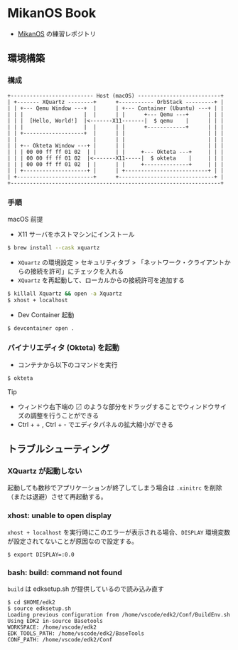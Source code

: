# MikanOS Book

- [MikanOS](https://github.com/uchan-nos/mikanos) の練習レポジトリ

## 環境構築

### 構成

```plaintext
+-------------------------- Host (macOS) --------------------------+
| +------- XQuartz --------+      +----------- OrbStack ---------+ |
| | +--- Qemu Window ---+  |      | +--- Container (Ubuntu) ---+ | |
| | |                   |  |      | |      +--- Qemu ---+      | | |
| | |  [Hello, World!]  |<-------X11-------|  $ qemu    |      | | |
| | |                   |  |      | |      +------------+      | | |
| | +-------------------+  |      | |                          | | |
| |                        |      | |                          | | |
| | +-- Okteta Window ---+ |      | |                          | | |
| | | 00 00 ff ff 01 02  | |      | |     +--- Okteta ---+     | | |
| | | 00 00 ff ff 01 02  |<-------X11-----|  $ okteta    |     | | |
| | | 00 00 ff ff 01 02  | |      | |     +--------------+     | | |
| | +--------------------+ |      | +--------------------------+ | |
| +------------------------+      +------------------------------+ |
+------------------------------------------------------------------+
```

### 手順

macOS 前提

- X11 サーバをホストマシンにインストール

```bash
$ brew install --cask xquartz
```

- `XQuartz` の環境設定 > セキュリティタブ > 「ネットワーク・クライアントからの接続を許可」にチェックを入れる
- `XQuartz` を再起動して、ローカルからの接続許可を追加する

```bash
$ killall Xquartz && open -a Xquartz
$ xhost + localhost
```

- Dev Container 起動

```bash
$ devcontainer open .
```

### バイナリエディタ (Okteta) を起動

- コンテナから以下のコマンドを実行

```bash
$ okteta
```

> [!TIP]
> - ウィンドウ右下端の 〼 のような部分をドラッグすることでウィンドウサイズの調整を行うことができる
> - Ctrl + + , Ctrl + - でエディタパネルの拡大縮小ができる

## トラブルシューティング

### XQuartz が起動しない

起動しても数秒でアプリケーションが終了してしまう場合は `.xinitrc` を削除（または退避）させて再起動する。

### xhost:  unable to open display

`xhost + localhost` を実行時にこのエラーが表示される場合、`DISPLAY` 環境変数が設定されてないことが原因なので設定する。

```console
$ export DISPLAY=:0.0
```

### bash: build: command not found

`build` は edksetup.sh が提供しているので読み込み直す

```
$ cd $HOME/edk2
$ source edksetup.sh
Loading previous configuration from /home/vscode/edk2/Conf/BuildEnv.sh
Using EDK2 in-source Basetools
WORKSPACE: /home/vscode/edk2
EDK_TOOLS_PATH: /home/vscode/edk2/BaseTools
CONF_PATH: /home/vscode/edk2/Conf
```
